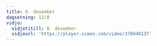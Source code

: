 ```yaml
---
title: 8. desember
dagsetning: 12/8
vidjo:
  vidjotitill: 8. desember
  vidjourl: 'https://player.vimeo.com/video/378040137'
---
```


